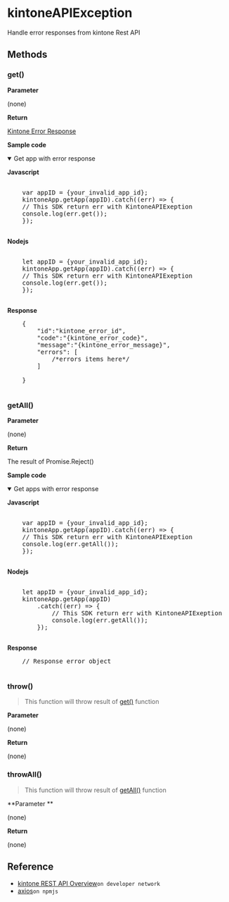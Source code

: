 # kintoneAPIException

Handle error responses from kintone Rest API

## Methods

### get()

**Parameter**

(none)

**Return**

[Kintone Error Response](https://developer.kintone.io/hc/en-us/articles/212495188#responses)

**Sample code**

<details class="tab-container" open>
<Summary>Get app with error response</Summary>

<strong class="tab-name">Javascript</strong>

<pre class="inline-code">

    var appID = {your_invalid_app_id};
    kintoneApp.getApp(appID).catch((err) => {
    // This SDK return err with KintoneAPIExeption
    console.log(err.get());
    });

</pre>

<strong class="tab-name">Nodejs</strong>

<pre class="inline-code">

    let appID = {your_invalid_app_id};
    kintoneApp.getApp(appID).catch((err) => {
    // This SDK return err with KintoneAPIExeption
    console.log(err.get());
    });
    
</pre>

<strong class="tab-name">Response</strong>

<pre class="inline-code">
    {
        "id":"kintone_error_id",
        "code":"{kintone_error_code}",
        "message":"{kintone_error_message}",
        "errors": [
            /*errors items here*/
        ]

    }

</pre>

</details>

### getAll()

**Parameter**

(none)

**Return**

The result of Promise.Reject()

**Sample code**

<details class="tab-container" open>
<Summary>Get apps with error response</Summary>

<strong class="tab-name">Javascript</strong>

<pre class="inline-code">

    var appID = {your_invalid_app_id};
    kintoneApp.getApp(appID).catch((err) => {
    // This SDK return err with KintoneAPIExeption
    console.log(err.getAll());
    });

</pre>

<strong class="tab-name">Nodejs</strong>

<pre class="inline-code">

    let appID = {your_invalid_app_id};
    kintoneApp.getApp(appID)
        .catch((err) => {
            // This SDK return err with KintoneAPIExeption
            console.log(err.getAll());
        });

</pre>

<strong class="tab-name">Response</strong>

<pre class="inline-code">
    // Response error object

</pre>

</details>

### throw()

> This function will throw result of [get()](#get) function

<strong class="tab-name">Parameter</strong>

(none)

**Return**

(none)

### throwAll()

> This function will throw result of [getAll()](#getall) function

**Parameter **

(none)

**Return**

(none)

## Reference

- [kintone REST API Overview](https://developer.kintone.io/hc/en-us/articles/212495188)`on developer network`
- [axios](https://www.npmjs.com/package/axios)`on npmjs`